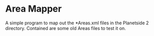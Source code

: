 # Area Mapper

A simple program to map out the *Areas.xml files in the Planetside 2 directory.  Contained are some old Areas files to test it on.  